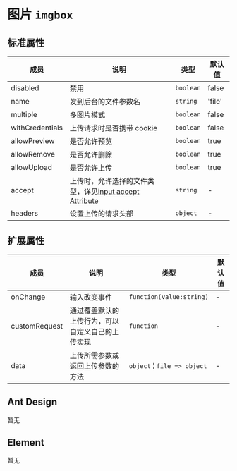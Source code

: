 # 图片 `imgbox`

## 标准属性

| 成员 | 说明 | 类型 | 默认值 |
| --- | --- | --- | --- |
| disabled | 禁用 | `boolean` | false |
| name | 发到后台的文件参数名 | `string` | 'file' |
| multiple | 多图片模式 | `boolean` | false |
| withCredentials | 上传请求时是否携带 cookie | `boolean` | false |
| allowPreview | 是否允许预览 | `boolean` | true |
| allowRemove | 是否允许删除 | `boolean` | true |
| allowUpload | 是否允许上传 | `boolean` | true |
| accept | 上传时，允许选择的文件类型，详见[input accept Attribute](https://developer.mozilla.org/en-US/docs/Web/HTML/Element/input#attr-accept) | `string` | - |
| headers | 设置上传的请求头部 | `object` | - |

## 扩展属性

| 成员 | 说明 | 类型 | 默认值 |
| --- | --- | --- | --- |
| onChange | 输入改变事件 | `function(value:string)` | - |
| customRequest | 通过覆盖默认的上传行为，可以自定义自己的上传实现 | `function` | - |
| data | 上传所需参数或返回上传参数的方法 | `object` &brvbar; `file => object` | - |

## Ant Design

暂无

## Element

暂无